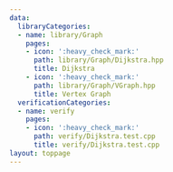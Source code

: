 ```yaml
---
data:
  libraryCategories:
  - name: library/Graph
    pages:
    - icon: ':heavy_check_mark:'
      path: library/Graph/Dijkstra.hpp
      title: Dijkstra
    - icon: ':heavy_check_mark:'
      path: library/Graph/VGraph.hpp
      title: Vertex Graph
  verificationCategories:
  - name: verify
    pages:
    - icon: ':heavy_check_mark:'
      path: verify/Dijkstra.test.cpp
      title: verify/Dijkstra.test.cpp
layout: toppage
---
```

